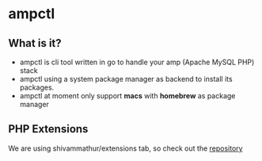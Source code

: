 # ampctl

## What is it?

* ampctl is cli tool written in go to handle your amp (Apache MySQL PHP) stack
* ampctl using a system package manager as backend to install its packages.
* ampctl at moment only support **macs** with **homebrew** as package manager 

## PHP Extensions

We are using shivammathur/extensions tab, so check out the [repository](https://github.com/shivammathur/homebrew-extensions)

